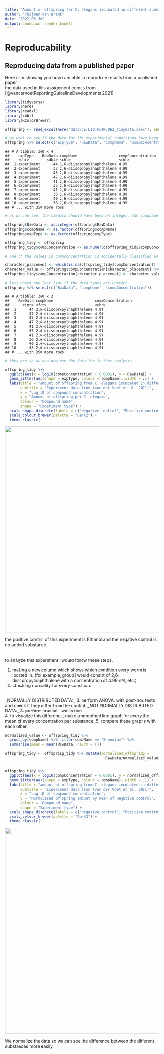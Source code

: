 ```yaml
---
title: "Amount of offspring for C. elegans incubated in different substances"
author: "Thijmen van Brenk"
date: "2022-05-30"
output: bookdown::render_book()
---
```


# Reproducability

## Reproducing data from a published paper

Here i am showing you how i am able to reproduce results from a published paper    
the data used in this assignment comes from [@vandervoetReportingGuidelineDevelopmental2021]


```r
library(tidyverse)
library(here)
library(readxl)
library(rbbt)
library(RColorBrewer)
```



```r
offspring <- read_excel(here("data/CE.LIQ.FLOW.062_Tidydata.xlsx"), sheet = 1)

# we want to see if the data for the experimental conditions have been imported correctly
offspring %>% select(c("expType", "RawData", "compName", "compConcentration"))
```

```
## # A tibble: 360 x 4
##    expType    RawData compName                   compConcentration
##    <chr>        <dbl> <chr>                      <chr>            
##  1 experiment      44 2,6-diisopropylnaphthalene 4.99             
##  2 experiment      37 2,6-diisopropylnaphthalene 4.99             
##  3 experiment      45 2,6-diisopropylnaphthalene 4.99             
##  4 experiment      47 2,6-diisopropylnaphthalene 4.99             
##  5 experiment      41 2,6-diisopropylnaphthalene 4.99             
##  6 experiment      35 2,6-diisopropylnaphthalene 4.99             
##  7 experiment      41 2,6-diisopropylnaphthalene 4.99             
##  8 experiment      36 2,6-diisopropylnaphthalene 4.99             
##  9 experiment      40 2,6-diisopropylnaphthalene 4.99             
## 10 experiment      38 2,6-diisopropylnaphthalene 4.99             
## # ... with 350 more rows
```

```r
# as we can see, the rawdata should have been an integer, the compname and expType should have been a factor and the compconcentration should have been a double. lets change that

offspring$RawData <- as.integer(offspring$RawData)
offspring$compName <- as.factor(offspring$compName)
offspring$expType <- as.factor(offspring$expType)

offspring_tidy <- offspring
offspring_tidy$compConcentration <- as.numeric(offspring_tidy$compConcentration)

# one of the values in compconcentration is accidentally classified as a character in excel and has now turned into a NA value, we will change this value manually.

character_placement <- which(is.na(offspring_tidy$compConcentration))
character_value <- offspring$compConcentration[character_placement] %>% str_replace(",", ".") %>% parse_number()
offspring_tidy$compConcentration[character_placement] <- character_value

# lets check one last time if the data types are correct.
offspring %>% select(c("RawData", "compName", "compConcentration"))
```

```
## # A tibble: 360 x 3
##    RawData compName                   compConcentration
##      <int> <fct>                      <chr>            
##  1      44 2,6-diisopropylnaphthalene 4.99             
##  2      37 2,6-diisopropylnaphthalene 4.99             
##  3      45 2,6-diisopropylnaphthalene 4.99             
##  4      47 2,6-diisopropylnaphthalene 4.99             
##  5      41 2,6-diisopropylnaphthalene 4.99             
##  6      35 2,6-diisopropylnaphthalene 4.99             
##  7      41 2,6-diisopropylnaphthalene 4.99             
##  8      36 2,6-diisopropylnaphthalene 4.99             
##  9      40 2,6-diisopropylnaphthalene 4.99             
## 10      38 2,6-diisopropylnaphthalene 4.99             
## # ... with 350 more rows
```

```r
# they are so we can now use the data for further analysis
```



```r
offspring_tidy %>%
  ggplot(aes(x = log10(compConcentration + 0.0001), y = RawData)) +
  geom_jitter(aes(shape = expType, colour = compName), width = .1) +
  labs(title = "Amount of offspring from C. elegans incubated in different substances",
       subtitle = "Experiment data from (van der Voet et al. 2021)",
       x = "Log 10 of compound concentration",
       y = "Amount of offspring per C. elegans",
       colour = "Compound name",
       shape = "Experiment type") +
  scale_shape_discrete(labels = c("Negative control", "Positive control", "Vehicle A control", "Experiment")) +
  scale_colour_brewer(palette = "Dark2") +
  theme_classic()
```

<img src="02-data_from_paper_files/figure-html/graphical visualization of the data-1.png" width="672" />

the positive control of this experiment is Ethanol and the negative control is no added substance.
<br>
<br>
<br>
to analyze this experiment I would follow these steps.       
1. making a new column which shows which condition every worm is located in. (for example, group1 would consist of 2,6-diisopropylnaphthalene with a concentration of 4.99 nM, etc.)       
2. checking normality for every condition.        
<br>
_NORMALLY DISTRIBUTED DATA:_        
3. perform ANOVA. with post-hoc tests and check if they differ from the control.       
_NOT NORMALLY DISTRIBUTED DATA:_        
3. perform kruskal - wallis test.       
<br>
4. to visualize this difference, make a smoothed line graph for every the mean of every concentration per substance.        
5. compare these graphs with each other.



```r
normalized_value <- offspring_tidy %>% 
  group_by(compName) %>% filter(compName == "S-medium") %>%
  summarise(mean = mean(RawData, na.rm = T))

offspring_tidy <- offspring_tidy %>% mutate(normalized_offspring = 
                                              RawData/normalized_value$mean)


offspring_tidy %>%
  ggplot(aes(x = log10(compConcentration + 0.0001), y = normalized_offspring)) +
  geom_jitter(aes(shape = expType, colour = compName), width = .1) +
  labs(title = "Amount of offspring from C. elegans incubated in different substances",
       subtitle = "Experiment data from (van der Voet et al. 2021)",
       x = "Log 10 of compound concentration",
       y = "Normalized offspring amount by mean of negative control",
       colour = "Compound name",
       shape = "Experiment type") +
  scale_shape_discrete(labels = c("Negative control", "Positive control", "Vehicle A control", "Experiment")) +
  scale_colour_brewer(palette = "Dark2") +
  theme_classic()
```

<img src="02-data_from_paper_files/figure-html/making normalized values-1.png" width="672" />
      
  We normalize the data so we can see the difference between the different substances more easily.
